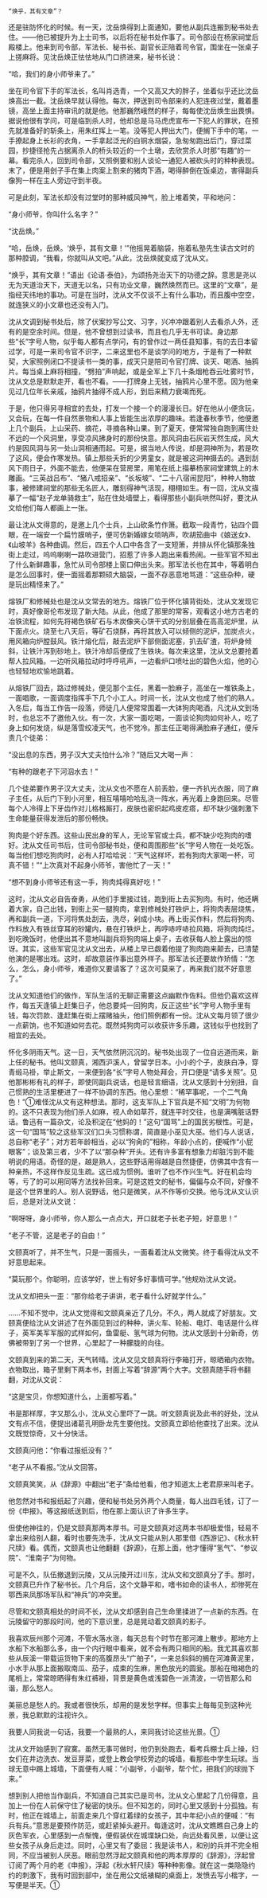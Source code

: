     “焕乎，其有文章”？ 

   还是驻防怀化的时候。有一天，沈岳焕得到上面通知，要他从副兵连搬到秘书处去住。——他已被提升为上士司书，以后将在秘书处作事了。司令部设在杨家祠堂后殿楼上。他来到司令部，军法长、秘书长、副官长正陪着司令官，围坐在一张桌子上搓麻将。见沈岳焕正怯怯地从门口挤进来，秘书长说： 

   “哈，我们的身小师爷来了。” 

   坐在司令官下手的军法长，名叫肖选青，一个又高又大的胖子，坐着似乎还比沈岳焕高出一截。沈岳焕早就认得他。每次，押送到司令部来的人犯连夜过堂，戴着墨镜，高坐上面主持审讯的就是他。他那巍然峨然的样子，每每使沈岳焕生出畏惧。据说他很有学问，可是临到杀人时，他却总是马马虎虎宣布一下犯人的罪状，在预先就准备好的斩条上，用朱红挥上一笔。没等犯人押出大门，便搁下手中的笔，一手撩起身上长衫的衣角，一手拿起泛光的白铜水烟袋，急匆匆跑出后门，穿过菜园，抄捷径抢先占据离杀人的桥头较近的一个土墩，去欣赏杀人时那“有趣”的一幕。看完杀人，回到司令部，又照例要和别人谈论一通犯人被砍头时的种种表现。末了，便是用刽子手在集上肉案上割来的猪肉下酒，喝得醉倒在饭桌边，害得副兵像狗一样在主人旁边守到半夜。 

   可是此刻，军法长却没有过堂时的那种威风神气，脸上堆着笑，平和地问： 

   “身小师爷，你叫什么名字？” 

   “沈岳焕。” 

   “哈，岳焕，岳焕。‘焕乎，其有文章！’”他摇晃着脑袋，拖着私塾先生读古文时的那种腔调，“我看，你就叫从文吧。”从此，沈岳焕就变成了沈从文。 

   “焕乎，其有文章！”语出《论语·泰伯》，为颂扬尧治天下的功德之辞。意思是尧以无为天道治天下，天道无以名，只有功业文章，巍然焕然而已。这里的“文章”，是指经天纬地的事功。可是在当时，沈从文不仅谈不上有什么事功，而且腹中空空，就连狭义的小文章也还没有入门。 

   沈从文调到秘书处后，除了伏案抄写公文、习字，兴冲冲跟着别人去看杀人外，还有的是空余时间。但是，他不曾想到过读书，而且也几乎无书可读。身边那些“长”字号人物，似乎每人都有点学问，有的曾作过一两任县知事，有的去日本留过学，可是一来司令官不识字，二来这里也不是谈学问的地方，于是有了一种默契，大家照例闭口不提读书一类的事，成天只是陪司令官打牌、谈天、喝酒、抽鸦片。每当桌上麻将相撞，“劈拍”声响起，或是全军上下几十条烟枪吞云吐雾时节，沈从文总是默默走开，看也不看。——打牌身上无钱，抽鸦片心里不愿。因为他亲见过几位年长亲戚，抽鸦片抽得不成人形，到后来精力衰竭而死。 

   于是，他只得另寻相宜的去处，打发一个接一个的漫漫长日。好在他从小便贪玩，又会玩，在每一件自然景物和人事上皆能生出浓厚的趣味。若逢春秋季节，他便邀上几个副兵，上山采药、摘花，寻摘各种山果。到了夏天，便常常独自跑到离住处不远的一个风洞里，享受凉风拂身时的那份快意。那风洞由石灰岩天然生成，风大约是因风洞与另一处山洞相通而起。可是，据当地人传说，却是洞神所为，若是吹了这风，便会作寒发热。镇上那些夭折的少男童女，就是被这洞神摄去的。遇到刮风下雨日子，外面不能去，他便呆在营房里，用笔在纸上描摹杨家祠堂建筑上的木雕画。“三英战吕布”、“猪八戒招亲”、“长坂坡”、“二十八宿闹昆阳”，种种人物故事，被修建祠堂的那些无名匠人，雕刻得神气活现，栩栩如生。有一回，沈从文描摹了一幅“赵子龙单骑救主”，贴在住处墙壁上，看得那些小副兵哄然叫好，要沈从文给他们每人都画上一张。 

   最让沈从文得意的，是邀上几个士兵，上山砍条竹作箫。截取一段青竹，钻四个圆眼，在一端安一个扁竹膜哨子，便可仿新婚嫁女唢呐声，吹胡笳曲中《娘送女》、《山坡羊》各种曲调。然后，四五个人口中各含了一支短箫，并排从怀化镇那条独街上走过，呜呜喇喇一路吹进营门，招惹了许多人跑出来看热闹。一些军官不知出了什么新鲜趣事，急忙从司令部楼上窗口伸出头来。那军法长也在其中，等着明白是怎么回事时，便一面摇着那颗硕大脑袋，一面不存恶意地骂道：“这些杂种，硬是玩出精怪来了。” 

   熔铁厂和修械处也是沈从文常去的地方。熔铁厂位于怀化镇背街处，沈从文发现它时，真好像哥伦布发现了新大陆。从此，他成了那里的常客，观看这小地方古老的冶铁流程，如何先将褐色铁矿石与木炭像夹心饼干式的分别层叠在高高泥炉里，从下面点火。烧至七八天后，等矿石烧酥，再将其放入可以倾侧的泥炉，加炭点火，用风箱向炉膛鼓风。铁汁熔化后，敲去泥炉下部侧面泥塞，扒去矿渣，将炉身倾斜，让铁汁泻到砂地上。铁汁冷却后便成了生铁块。每次来这里，沈从文总要抢着帮人拉风箱。一边听风箱拉动时呼呼吼声，一边看炉口喷吐出的碧色火焰，他的心也轻轻地欢愉地跳着。 

   从熔铁厂回去，路过修械处，便见那个主任，黑着一脸麻子，高坐在一堆铁条上，一面唱歌，一面调度指挥手下几个小工人。时间一长，沈从文也成了他们的熟人。入冬后，每当工作告一段落，师徒几人便常常围着一大钵狗肉喝酒，凡沈从文到场时，也总忘不了邀他入伙。有一次，大家一面吃喝，一面谈论狗肉如何补人，吃了身上如何发烧，纵是落雪绞凌天气，也不觉冷。那主任正喝得满脸麻子通红，便斥责几个徒弟： 

   “没出息的东西，男子汉大丈夫怕什么冷？”随后又大喝一声： 

   “有种的跟老子下河泅水去！” 

   几个徒弟要作男子汉大丈夫，沈从文也不愿在人前丢脸，便一齐扒光衣服，同了麻子主任，从后门下到小河里，相互嘻嘻哈哈乱浇一阵水，再光着上身跑回来。尽管每个人冷得上下牙齿作对儿格格厮打，皮肤也密织起鸡皮疙瘩，却不缺少强刺激下生命能量获得发泄后的那份畅快。 

   狗肉是个好东西。这些山民出身的军人，无论军官或士兵，都不缺少吃狗肉的嗜好。沈从文任司书后，住司令部秘书处，便和周围那些“长”字号人物在一处吃饭。每当他们想吃狗肉时，必有人打哈哈说：“天气这样坏，若有狗肉大家喝一杯，可真不错！”“上次真对不起身小师爷，害他忙了一天！” 

   “想不到身小师爷还有这一手，狗肉炖得真好吃！” 

   这时，沈从文必自告奋勇，从他们手里接过钱，跑到街上去买狗肉。有时，他还瞒着大家，自己出钱，到街上买一腿狗肉，拿到修械处打铁炉上，将狗肉表层烧焦，再和副兵一道，下河将焦处刮去，洗尽，剁成小块。再上街买作料，然后将狗肉、作料放入有铁丝穿耳的砂罐内，悬在打铁炉上，再哼哧哼哧拉风箱，将狗肉炖烂。到吃晚饭时，他便出其不意地叫副兵将狗肉端上桌子，去收获每人脸上露出的惊讶。其实，这些军官见沈从文出去，从楼上早已觑着他提了狗肉跑来颠去，已清楚他演的是哪出戏。这时，却故意装作事出意外样子。那军法长还要故作矫情：“怎么，怎么，身小师爷，难道你又要请客了？这次可莫来了，再来我们就不好意思了。” 

   沈从文知道他们的做作，军队生活的无聊正需要这点幽默作佐料。但他仍喜欢这样作，每五天逢镇上赶集日子，他总要炖一回狗肉，反正这些“长”字号人物手里有钱，每次罚款、逢赶集在街上摆赌抽头，他们照例都有一份。沈从文每月领了很少一点薪饷，也不知道如何去花。既然炖狗肉可以收获许多乐趣，这钱似乎也找到了相宜的去处。 

   怀化多阴雨天气。这一日，天气依然阴沉沉的。秘书处出现了一位自远道而来，新上任的秘书。他叫文颐真，湘西沪溪人，曾留学日本。小小的个子，皮肤白净，穿青缎马褂，举止斯文，一来便到各“长”字号人物处拜会，开口便是“请多关照”。见他那彬彬有礼的样子，即使同副兵说话，也是轻言细语，沈从文感到十分别扭，自己惯熟的生活里梗进了一样不协调的东西。他心里想：“稀罕事呢，一个二气角色！”①难怪沈从文有这种想法。那时，这支军队上下官兵是不知“文明”为何物的。这不只表现为他们杀人如麻，视人命如草芥，就连平时交往，也是满嘴脏话野话。鲁迅有一篇杂文，论及积淀在“他妈的！”这句“国骂”上的国民劣根性。可是，这一句“国骂”较之这些军汉们口头习惯称谓，简直是小巫见大巫。他们与人说话，总自称“老子”；对方若年龄相当，必以“狗肏的”相称，年龄小点的，便喊作“小屁眼客”；谈及第三者，少不了以“那杂种”开头。还有许多富有想象力却脏污到不能明说的用语。奇怪的是，越是熟人，这些野话用得越是自然捷便，仿佛其中含有一种亲热，不这样作反见生疏。这已成为惯例。谁听了也不作兴生气。好在机会均等，亏了的可以用同等方法找补回来。可是这姓文的秘书，偏偏与众不同，好像不是这个世界里的人。别人说野话，他只是微笑，从不作等价交换。他与沈从文认识后，总是对沈从文说： 

   “啊呀呀，身小师爷，你人那么一点点大，开口就老子长老子短，好意思！” 

   “老子不管，这是老子的自由！” 

   文颐真听了，并不生气，只是一面摇头，一面看着沈从文微笑。终于看得沈从文不好意思起来。 

   “莫玩那个。你聪明，应该学好，世上有好多好事情可学。”他规劝沈从文说。 

   沈从文却把头一歪：“那你给老子讲讲，老子看什么好就学什么。” 

   ……不知不觉中，沈从文觉得和文颐真亲近了几分。不久，两人就成了好朋友。文颐真便给沈从文讲述了在外面见到过的种种，讲火车、轮船、电灯、电话是什么样子，英军美军军服的式样如何，鱼雷艇、氢气球为何物。沈从文感到十分新奇，仿佛被带到了另一个世界，心里起了一种朦胧的向往。 

   文颐真到来的第二天，天气转晴。沈从文见文颐真将行李箱打开，晾晒箱内衣物。衣物取出，箱子里剩下两本书，封面上写着“辞源”两个大字。文颐真随手将书翻翻，对沈从文说： 

   “这是宝贝，你想知道什么，上面都写着。” 

   书是那样厚，字又那么小，沈从文心里吓了一跳。听文颐真说及此书的好处，沈从文有点不信，便提出诸葛孔明卧龙先生要他找。文颐真立即给他查找了出来。沈从文既觉惊奇，又十分快活。 

   文颐真问他：“你看过报纸没有？” 

   “老子从不看报。”沈从文回答。 

   文颐真笑笑，从《辞源》中翻出“老子”条给他看，他才知道太上老君原来叫老子。 

   他忽然对书和报纸起了兴趣，便和秘书处另外两个人商量，每人出四毛钱，订了一份《申报》。等这报纸送到后，他在那上面认识了许多生字。 

   但使他神往的，仍是文颐真那两本厚书。可是文颐真对这两本书却极爱惜，轻易不拿出来给别人翻，看时也要先洗手，沈从文只能从别人那里借《西游记》、《秋水轩尺牍》看。偶而，文颐真也让他翻翻《辞源》，在那上面，他才懂得“氢气”、“参议院”、“淮南子”为何物。 

   可是不久，队伍撤退到沅陵，又从沅陵开过川东，沈从文和文颐真分了手。那时，文颐真已升作了秘书长。几个月后，这个文静平和，嗜书如命的读书人，却惨死在鄂西来凤那场军队和“神兵”的冲突里。 

   尽管和文颐真相处的时间不长，沈从文却感到自己生命里揉进了一点新的东西。在沅陵留守的那段时间，他的下意识里，总是晃动着文颐真的影子。 

   我喜欢辰州那个河滩，不管水落水涨，每天总有个时节在那河滩上散步。那地方上水船下水船那么多，由一个内行眼中看来，就不会有两只相同的船。我尤其喜欢那些从辰溪一带载运货物下来的高腹昂头“广舶子”，一来总斜斜的搁在河滩黄泥里，小水手从那上面搬取南瓜、茄子，成束的生麻，黑色放光的圆瓮。那船在暗褐色的尾梢上，常常晾晒得有朱红裤褂，背景是黄色或浅碧色一派清波，一切皆那么和谐，那么愁人。 

   美丽总是愁人的。我或者很快乐，却用的是发愁字样。但事实上每每见到这种光景，我总默默的注视许久。 

   我要人同我说一句话，我要一个最熟的人，来同我讨论这些光景。① 

   沈从文开始感到了寂寞。虽然无事可做时，他仍到处跑去，看考兵棚士兵上操，妇女们在井边洗衣、发豆芽菜，或登上教会学校旁边的城墙，看那些中学生玩球。当球无意中踢上城墙，下面便有人喊：“小副爷，小副爷，帮个忙，把我们的球抛下来。” 

   想到别人把他当作副兵，不知道自己其实已是司书，沈从文心里起了几份得意，且加上一份在人前保守住了秘密的快乐。但不知怎的，同时心里又感到十分孤独。有时，他正在城墙上，前面走来几个穿红着绿的女孩子，其中年纪小点的便喊：“有兵有兵。”意思是要预作防范，或赶紧掉头避开。每逢这时，沈从文瞧瞧自己身上的灰色军衣，心里感到一点惭愧，便假装伏在城堞缺口处，向远处看风景，以便让这些女孩子从身后走过。同时，心里又有了委屈：我是读书人，和别的兵并不完全相同，不应当被别人厌恶。眼前忽然浮起文颐真和他的两本厚厚的《辞源》，浮起曾订阅了两个月的老《申报》，浮起《秋水轩尺牍》等种种影像。就在这一类隐隐约约的刺激下，我有时回到部中，坐在用公文纸裱糊的桌面上，发愤去写小楷字，一写便是半天。① 

